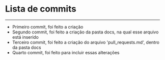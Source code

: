 # Lista de commits
___

- Primeiro commit, foi feito a criação
- Segundo commit, foi feito a criação da pasta docs, na qual esse arquivo está inserido
- Terceiro commit, foi feito a criação do arquivo 'pull_requests.md', dentro da pasta docs
- Quarto commit, foi feito para incluir essas alterações
